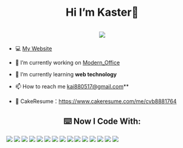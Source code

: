 <h1 align="center">Hi I’m Kaster👋 <br><br> <img src="https://komarev.com/ghpvc/?username=kaikai0517&style=for-the-badge"> </h1>


- 💻 [My Website](https://kaster-blog.vercel.app/)

- 🔭 I’m currently working on [Modern_Office](https://modern-office.vercel.app/)

- 🌱 I’m currently learning **web technology**

- 📫 How to reach me kai880517@gmail.com**

- 📓 CakeResume：https://www.cakeresume.com/me/cvb8881764



<h2 align="center">⌨️ Now I Code With:</h2>
<p>
<img  src='https://img.shields.io/badge/JavaScript-323330?style=for-the-badge&logo=javascript&logoColor=F7DF1E'>
<img  src='https://img.shields.io/badge/Vue.js-35495E?style=for-the-badge&logo=vuedotjs&logoColor=4FC08D'>
<img  src='https://img.shields.io/badge/TypeScript-007ACC?style=for-the-badge&logo=typescript&logoColor=white'>
<img  src='https://img.shields.io/badge/Tailwind_CSS-38B2AC?style=for-the-badge&logo=tailwind-css&logoColor=white'>
<img  src='https://img.shields.io/badge/nuxt.js-00C58E?style=for-the-badge&logo=nuxtdotjs&logoColor=white'>
<img  src='https://img.shields.io/badge/next.js-000000?style=for-the-badge&logo=nextdotjs&logoColor=white'>
<img  src='https://img.shields.io/badge/React-20232A?style=for-the-badge&logo=react&logoColor=61DAFB'>
<img  src='https://img.shields.io/badge/Tailwind_CSS-38B2AC?style=for-the-badge&logo=tailwind-css&logoColor=white'>
<img  src='https://img.shields.io/badge/CSS3-1572B6?style=for-the-badge&logo=css3&logoColor=white'>
<img  src='https://img.shields.io/badge/HTML5-E34F26?style=for-the-badge&logo=html5&logoColor=white'>
<img  src='https://img.shields.io/badge/json-5E5C5C?style=for-the-badge&logo=json&logoColor=white'>
<img  src='https://img.shields.io/badge/Pug-E3C29B?style=for-the-badge&logo=pug&logoColor=black'>
<img  src='https://img.shields.io/badge/VSCode-0078D4?style=for-the-badge&logo=visual%20studio%20code&logoColor=white'>
<img  src='https://img.shields.io/badge/GitHub-100000?style=for-the-badge&logo=github&logoColor=white'>
<img  src='https://img.shields.io/badge/GitLab-330F63?style=for-the-badge&logo=gitlab&logoColor=white'>
</p>
